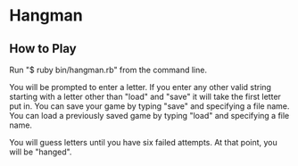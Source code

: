 Hangman
=======

How to Play
-----------

Run "$ ruby bin/hangman.rb" from the command line.  

You will be prompted to enter a letter. If you enter any other valid string starting with a letter other than "load" and "save" it will take the first letter put in.  You can save your game by typing "save" and specifying a file name.  You can load a previously saved game by typing "load" and specifying a file name.

You will guess letters until you have six failed attempts.  At that point, you will be "hanged".